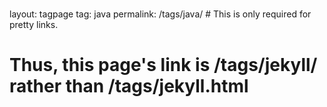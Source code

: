 ###
layout: tagpage
tag: java
permalink: /tags/java/ # This is only required for pretty links.
###

# Thus, this page's link is /tags/jekyll/ rather than /tags/jekyll.html

